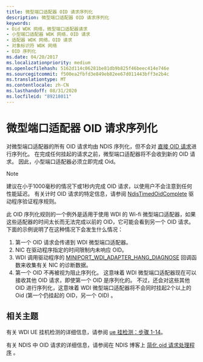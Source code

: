 ```yaml
---
title: 微型端口适配器 OID 请求序列化
description: 微型端口适配器 OID 请求序列化
keywords:
- Oid WDK 网络，微型端口适配器请求
- 小型端口适配器 WDK 网络，OID 请求
- 适配器 WDK 网络，OID 请求
- 对象标识符 WDK 网络
- OID 序列化
ms.date: 04/20/2017
ms.localizationpriority: medium
ms.openlocfilehash: 5162d114c06281be81db9b825f46beec414e746e
ms.sourcegitcommit: f500ea2fbfd3e849eb82ee67d011443bff3e2b4c
ms.translationtype: MT
ms.contentlocale: zh-CN
ms.lasthandoff: 08/31/2020
ms.locfileid: "89218011"
---
```

# <a name="miniport-adapter-oid-request-serialization"></a>微型端口适配器 OID 请求序列化

对微型端口适配器的所有 OID 请求均由 NDIS 序列化，但不会对 [直接 OID 请求](miniport-adapter-direct-oid-requests.md)进行序列化。 在完成任何挂起的请求之前，微型端口适配器将不会收到新的 OID 请求。 因此，小型端口适配器必须立即完成 Oid。

>[!NOTE]
> 建议在小于1000毫秒的情况下或1秒内完成 OID 请求，以使用户不会注意到任何性能延迟。 有关计时 OID 请求的特定信息，请参阅 [NdisTimedOidComplete](../devtest/ndis-ndistimedoidcomplete.md) 驱动程序验证程序规则。

此 OID 序列化规则的一个例外是适用于使用 WDI 的 Wi-fi 微型端口适配器，如果这些适配器的时间太长而无法完成以前的 OID，它可能会看到另一个 OID 请求。 下面的示例说明了在这种情况下会发生什么情况：

1. 第一个 OID 请求会传递到 WDI 微型端口适配器。
2. NIC 在驱动程序指定的时间限制内未响应 OID。
3. WDI 调用驱动程序的 [MINIPORT_WDI_ADAPTER_HANG_DIAGNOSE](/windows-hardware/drivers/ddi/dot11wdi/nc-dot11wdi-miniport_wdi_adapter_hang_diagnose) 回调函数来收集有关 NIC 的诊断数据。
4. 第一个 OID 不再被视为阻止序列化。 这意味着 WDI 微型端口适配器现在可以接收其他 OID 请求，即使第一个 OID 是序列化的。 不过，还会对这些其他 OID 进行序列化，这意味着 WDI 微型端口适配器将不会同时挂起2个以上的 Oid (第一个仍挂起的 OID，另一个 OID) 。

## <a name="related-topics"></a>相关主题

有关 WDI UE 挂机检测的详细信息，请参阅 [ue 挂检测：步骤 1-14](./wdi-ue-hang-detection--step-1-to-step-14.md)。

有关 NDIS 中 OID 请求的详细信息，请参阅在 NDIS 博客上 [简化 oid 请求处理程序](https://go.microsoft.com/fwlink/p/?linkid=846658) 。